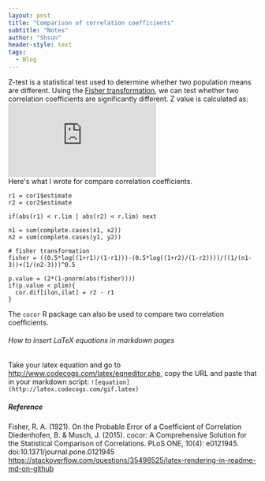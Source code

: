 ```yaml
---
layout: post
title: "Comparison of correlation coefficients"
subtitle: "Notes"
author: "Shsun"
header-style: text
tags:
  - Blog
---
```


Z-test is a statistical test used to determine whether two population means are different. Using the [Fisher transformation](https://en.wikipedia.org/wiki/Fisher_transformation), we can test whether two correlation coefficients are significantly different. Z value is calculated as:   
![equations](https://latex.codecogs.com/gif.latex?z%3D%5Cfrac%7B1%7D%7B2%7D%5Cln%20%5Cleft%20%28%20%5Cfrac%7B1&plus;r%7D%7B1-r%7D%20%5Cright%20%29)  
Here's what I wrote for compare correlation coefficients.

```
r1 = cor1$estimate
r2 = cor2$estimate

if(abs(r1) < r.lim | abs(r2) < r.lim) next

n1 = sum(complete.cases(x1, x2))
n2 = sum(complete.cases(y1, y2))

# fisher transformation
fisher = ((0.5*log((1+r1)/(1-r1)))-(0.5*log((1+r2)/(1-r2))))/((1/(n1-3))+(1/(n2-3)))^0.5

p.value = (2*(1-pnorm(abs(fisher))))
if(p.value < plim){
  cor.dif[ilon,ilat] = r2 - r1
}

```
The `cocor` R package can also be used to compare two correlation coefficients.  


###### How to insert LaTeX equations in markdown pages
Take your latex equation and go to http://www.codecogs.com/latex/eqneditor.php, copy the URL and paste that in your markdown script:
`![equation](http://latex.codecogs.com/gif.latex)`



##### Reference
Fisher, R. A. (1921). On the Probable Error of a Coefficient of Correlation
Diedenhofen, B. & Musch, J. (2015). cocor: A Comprehensive Solution for the Statistical Comparison of Correlations. PLoS ONE, 10(4): e0121945. doi:10.1371/journal.pone.0121945
https://stackoverflow.com/questions/35498525/latex-rendering-in-readme-md-on-github
